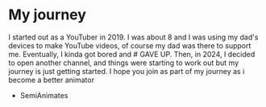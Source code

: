 # My journey

I started out as a YouTuber in 2019. I was about 8 and I was using my dad's devices to make YouTube videos, of course my dad was there to support me. Eventually, I kinda got bored and # GAVE UP. Then, in 2024, I decided to open another channel, and things were starting to work out but my journey is just getting started. I hope you join as part of my journey as i become a better animator
- SemiAnimates
